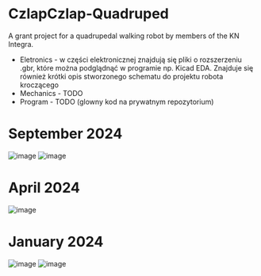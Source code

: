 # CzlapCzlap-Quadruped
A grant project for a quadrupedal walking robot by members of the KN Integra.

* Eletronics - w części elektronicznej znajdują się pliki o rozszerzeniu .gbr, które można podglądnąć w programie np. Kicad EDA. Znajduje się również krótki opis stworzonego schematu do projektu robota kroczącego
* Mechanics - TODO
* Program - TODO (glowny kod na prywatnym repozytorium)
# September 2024
![image](https://github.com/user-attachments/assets/fed065a8-2902-406b-838a-2178db8c4f61)
![image](https://github.com/user-attachments/assets/2d68844f-1c69-49e7-a02d-baa063ff587b)

# April 2024
![image](https://github.com/user-attachments/assets/e527cf83-18f6-453f-a4c7-a3b07f945e28)


# January 2024
![image](https://github.com/user-attachments/assets/e38b28db-053a-4690-8907-4bb93da34687)
![image](https://github.com/user-attachments/assets/621fd199-b911-4854-95f1-7312a3965fdc)
